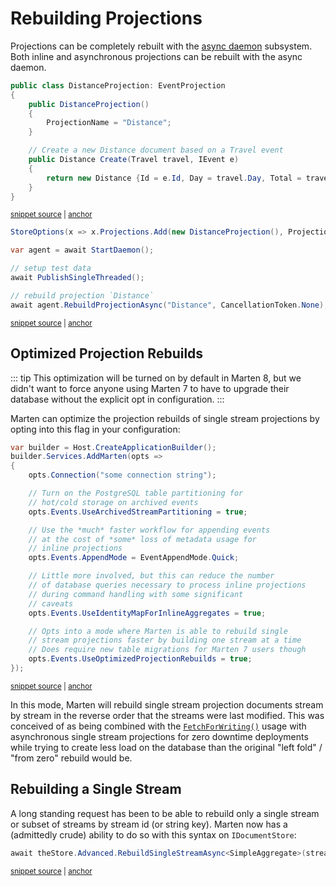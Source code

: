# Rebuilding Projections

Projections can be completely rebuilt with the [async daemon](/events/projections/async-daemon) subsystem. Both inline
and asynchronous projections can be rebuilt with the async daemon.

<!-- snippet: sample_using_create_in_event_projection -->
<a id='snippet-sample_using_create_in_event_projection'></a>
```cs
public class DistanceProjection: EventProjection
{
    public DistanceProjection()
    {
        ProjectionName = "Distance";
    }

    // Create a new Distance document based on a Travel event
    public Distance Create(Travel travel, IEvent e)
    {
        return new Distance {Id = e.Id, Day = travel.Day, Total = travel.TotalDistance()};
    }
}
```
<sup><a href='https://github.com/JasperFx/marten/blob/master/src/DaemonTests/event_projections_end_to_end.cs#L161-L177' title='Snippet source file'>snippet source</a> | <a href='#snippet-sample_using_create_in_event_projection' title='Start of snippet'>anchor</a></sup>
<!-- endSnippet -->

<!-- snippet: sample_rebuild-single-projection -->
<a id='snippet-sample_rebuild-single-projection'></a>
```cs
StoreOptions(x => x.Projections.Add(new DistanceProjection(), ProjectionLifecycle.Async));

var agent = await StartDaemon();

// setup test data
await PublishSingleThreaded();

// rebuild projection `Distance`
await agent.RebuildProjectionAsync("Distance", CancellationToken.None);
```
<sup><a href='https://github.com/JasperFx/marten/blob/master/src/DaemonTests/event_projections_end_to_end.cs#L92-L102' title='Snippet source file'>snippet source</a> | <a href='#snippet-sample_rebuild-single-projection' title='Start of snippet'>anchor</a></sup>
<!-- endSnippet -->

## Optimized Projection Rebuilds <Badge type="tip" text="7.30" />

::: tip
This optimization will be turned on by default in Marten 8, but we didn't want to force anyone using Marten 7 to have
to upgrade their database without the explicit opt in configuration.
:::

Marten can optimize the projection rebuilds of single stream projections by opting into this flag in your configuration:

<!-- snippet: sample_turn_on_optimizations_for_event_sourcing -->
<a id='snippet-sample_turn_on_optimizations_for_event_sourcing'></a>
```cs
var builder = Host.CreateApplicationBuilder();
builder.Services.AddMarten(opts =>
{
    opts.Connection("some connection string");

    // Turn on the PostgreSQL table partitioning for
    // hot/cold storage on archived events
    opts.Events.UseArchivedStreamPartitioning = true;

    // Use the *much* faster workflow for appending events
    // at the cost of *some* loss of metadata usage for
    // inline projections
    opts.Events.AppendMode = EventAppendMode.Quick;

    // Little more involved, but this can reduce the number
    // of database queries necessary to process inline projections
    // during command handling with some significant
    // caveats
    opts.Events.UseIdentityMapForInlineAggregates = true;

    // Opts into a mode where Marten is able to rebuild single
    // stream projections faster by building one stream at a time
    // Does require new table migrations for Marten 7 users though
    opts.Events.UseOptimizedProjectionRebuilds = true;
});
```
<sup><a href='https://github.com/JasperFx/marten/blob/master/src/EventSourcingTests/Examples/Optimizations.cs#L31-L60' title='Snippet source file'>snippet source</a> | <a href='#snippet-sample_turn_on_optimizations_for_event_sourcing' title='Start of snippet'>anchor</a></sup>
<!-- endSnippet -->

In this mode, Marten will rebuild single stream projection documents stream by stream in the reverse order that the 
streams were last modified. This was conceived of as being combined with the [`FetchForWriting()`](/scenarios/command_handler_workflow.html#fetchforwriting) usage with asynchronous
single stream projections for zero downtime deployments while trying to create less load on the database than the original
"left fold" / "from zero" rebuild would be. 

## Rebuilding a Single Stream <Badge type="tip" text="7.28" />

A long standing request has been to be able to rebuild only a single stream or subset of streams
by stream id (or string key). Marten now has a (admittedly crude) ability to do so with this syntax
on `IDocumentStore`:

<!-- snippet: sample_rebuild_single_stream -->
<a id='snippet-sample_rebuild_single_stream'></a>
```cs
await theStore.Advanced.RebuildSingleStreamAsync<SimpleAggregate>(streamId);
```
<sup><a href='https://github.com/JasperFx/marten/blob/master/src/EventSourcingTests/Aggregation/rebuilding_a_single_stream_projection.cs#L29-L33' title='Snippet source file'>snippet source</a> | <a href='#snippet-sample_rebuild_single_stream' title='Start of snippet'>anchor</a></sup>
<!-- endSnippet -->
